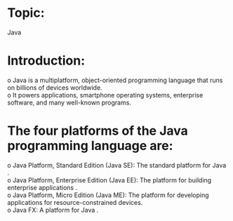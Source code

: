 # Topic:
Java
# Introduction:
o Java is a multiplatform, object-oriented programming language that runs on billions of devices worldwide.  
o It powers applications, smartphone operating systems, enterprise software, and many well-known programs.  

# The four platforms of the Java programming language are:
o Java Platform, Standard Edition (Java SE): The standard platform for Java .  
o Java Platform, Enterprise Edition (Java EE): The platform for building enterprise applications .  
o Java Platform, Micro Edition (Java ME): The platform for developing applications for resource-constrained devices.   
o Java FX: A platform for Java .
